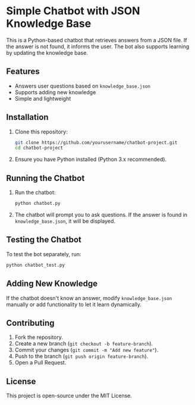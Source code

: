 # Simple Chatbot with JSON Knowledge Base

This is a Python-based chatbot that retrieves answers from a JSON file. If the answer is not found, it informs the user. The bot also supports learning by updating the knowledge base.

## Features
- Answers user questions based on `knowledge_base.json`
- Supports adding new knowledge
- Simple and lightweight

## Installation

1. Clone this repository:
   ```sh
   git clone https://github.com/yourusername/chatbot-project.git
   cd chatbot-project
   ```

2. Ensure you have Python installed (Python 3.x recommended).

## Running the Chatbot

1. Run the chatbot:
   ```sh
   python chatbot.py
   ```

2. The chatbot will prompt you to ask questions. If the answer is found in `knowledge_base.json`, it will be displayed.

## Testing the Chatbot

To test the bot separately, run:
```sh
python chatbot_test.py
```

## Adding New Knowledge

If the chatbot doesn't know an answer, modify `knowledge_base.json` manually or add functionality to let it learn dynamically.

## Contributing

1. Fork the repository.
2. Create a new branch (`git checkout -b feature-branch`).
3. Commit your changes (`git commit -m "Add new feature"`).
4. Push to the branch (`git push origin feature-branch`).
5. Open a Pull Request.

## License

This project is open-source under the MIT License.
